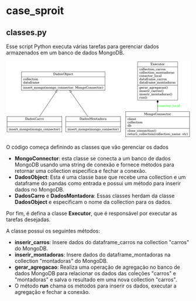 # case_sproit



## classes.py
Esse script Python executa várias tarefas para gerenciar dados armazenados em um banco de dados MongoDB.


![classes](https://github.com/Patotricks15/case_sproit/blob/main/classes.png)


O código começa definindo as classes que vão gerenciar os dados

* **MongoConnector**: esta classe se conecta a um banco de dados MongoDB usando uma string de conexão e fornece métodos para retornar uma collection específica e fechar a conexão.
* **DadosObject**: Esta é uma classe base que recebe uma collection e um dataframe do pandas como entrada e possui um método para inserir dados no MongoDB.
* **DadosCarro** e **DadosMontadora**: Essas classes herdam da classe **DadosObject** e especificam o nome da collection para os dados.

Por fim, é defina a classe **Executor**, que é responsável por executar as tarefas desejadas.

A classe possui os seguintes métodos:
* **inserir_carros**: Insere dados do dataframe_carros na collection "carros" do MongoDB.
* **inserir_montadoras**: Insere dados do dataframe_montadoras na collection "montadoras" do MongoDB.
* **gerar_agregacao**: Realiza uma operação de agregação no banco de dados MongoDB para relacionar os dados das coleções "carros" e "montadoras" e salva o resultado em uma nova collection "carros".
* O método **run** chama os métodos para inserir os dados, executar a agregação e fechar a conexão.
